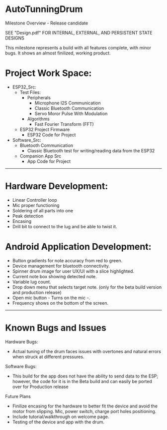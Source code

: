 # AutoTunningDrum
Milestone Overview - Release candidate

SEE "Design.pdf" FOR INTERNAL, EXTERNAL, AND PERSISTENT STATE DESIGNS

This milestone represents a build with all features complete, with minor bugs. It shows an almost finilized, working product.

# Project Work Space:
- ESP32_Src:
  - Test Files:
      - Peripherals 
          - Microphone I2S Communication
          - Classic Bluetooth Communication
          - Servo Moror Pulse With Modulation
      - Algorithms
          - Fast Fourier Transform (FFT)
  - ESP32 Project Firmware
      - ESP32 Code for Project
- Software_Src:
  - Bluetooth Communication
      - Classic Bluetooth test for writing/reading data from the ESP32
  - Companion App Src
      - App Code for Project
-----------------------------------------------------------------------------------------------------------------------------------------------------

# Hardware Development:
  - Linear Controller loop
  - Mic proper functioning
  - Soldering of all parts into one
  - Peak detection
  - Encasing
  - Drill bit to connect to the lug and be able to twist it.

# Android Application Development:
  - Button gradients for note accuracy from red to green.
  - Device management for bluetooth connectivity.
  - Spinner drum image for user UX/UI with a slice highlighted.
  - Current note box showing detected note.
  - Variable lug count.
  - Drop down menu that selects target note. (only for the beta build version and production release)
  - Open mic button - Turns on the mic -.
  - Frequency shows on the bottom of the screen.
  
--------------------------------------------------------------------------------------------------------------------------------------------------------
# Known Bugs and Issues

Hardware Bugs:
  - Actual tuning of the drum faces issues with overtones and natural errors when struck at different pressures.

Software Bugs:
  - This build for the app does not have the ability to send data to the ESP; however, the code for it is in the Beta build and can easily be ported over for Production release

Future Plans
  - Finilize encasing for the hardware to better fit the device and avoid the motor from slipping. Mic, power switch, charge port holes positioning.
  - Include tutorial/walkthrough on welcome page.
  - Testing of the device and app with the drum.
